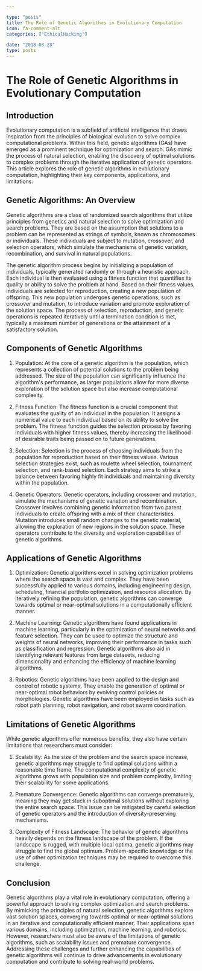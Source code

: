 ```yaml
---

type: "posts"
title: The Role of Genetic Algorithms in Evolutionary Computation
icon: fa-comment-alt
categories: ["EthicalHacking"]

date: "2018-03-28"
type: posts
---
```





# The Role of Genetic Algorithms in Evolutionary Computation

## Introduction

Evolutionary computation is a subfield of artificial intelligence that draws inspiration from the principles of biological evolution to solve complex computational problems. Within this field, genetic algorithms (GAs) have emerged as a prominent technique for optimization and search. GAs mimic the process of natural selection, enabling the discovery of optimal solutions to complex problems through the iterative application of genetic operators. This article explores the role of genetic algorithms in evolutionary computation, highlighting their key components, applications, and limitations.

## Genetic Algorithms: An Overview

Genetic algorithms are a class of randomized search algorithms that utilize principles from genetics and natural selection to solve optimization and search problems. They are based on the assumption that solutions to a problem can be represented as strings of symbols, known as chromosomes or individuals. These individuals are subject to mutation, crossover, and selection operators, which simulate the mechanisms of genetic variation, recombination, and survival in natural populations.

The genetic algorithm process begins by initializing a population of individuals, typically generated randomly or through a heuristic approach. Each individual is then evaluated using a fitness function that quantifies its quality or ability to solve the problem at hand. Based on their fitness values, individuals are selected for reproduction, creating a new population of offspring. This new population undergoes genetic operations, such as crossover and mutation, to introduce variation and promote exploration of the solution space. The process of selection, reproduction, and genetic operations is repeated iteratively until a termination condition is met, typically a maximum number of generations or the attainment of a satisfactory solution.

## Components of Genetic Algorithms

1. Population: At the core of a genetic algorithm is the population, which represents a collection of potential solutions to the problem being addressed. The size of the population can significantly influence the algorithm's performance, as larger populations allow for more diverse exploration of the solution space but also increase computational complexity.

2. Fitness Function: The fitness function is a crucial component that evaluates the quality of an individual in the population. It assigns a numerical value to each individual based on its ability to solve the problem. The fitness function guides the selection process by favoring individuals with higher fitness values, thereby increasing the likelihood of desirable traits being passed on to future generations.

3. Selection: Selection is the process of choosing individuals from the population for reproduction based on their fitness values. Various selection strategies exist, such as roulette wheel selection, tournament selection, and rank-based selection. Each strategy aims to strike a balance between favoring highly fit individuals and maintaining diversity within the population.

4. Genetic Operators: Genetic operators, including crossover and mutation, simulate the mechanisms of genetic variation and recombination. Crossover involves combining genetic information from two parent individuals to create offspring with a mix of their characteristics. Mutation introduces small random changes to the genetic material, allowing the exploration of new regions in the solution space. These operators contribute to the diversity and exploration capabilities of genetic algorithms.

## Applications of Genetic Algorithms

1. Optimization: Genetic algorithms excel in solving optimization problems where the search space is vast and complex. They have been successfully applied to various domains, including engineering design, scheduling, financial portfolio optimization, and resource allocation. By iteratively refining the population, genetic algorithms can converge towards optimal or near-optimal solutions in a computationally efficient manner.

2. Machine Learning: Genetic algorithms have found applications in machine learning, particularly in the optimization of neural networks and feature selection. They can be used to optimize the structure and weights of neural networks, improving their performance in tasks such as classification and regression. Genetic algorithms also aid in identifying relevant features from large datasets, reducing dimensionality and enhancing the efficiency of machine learning algorithms.

3. Robotics: Genetic algorithms have been applied to the design and control of robotic systems. They enable the generation of optimal or near-optimal robot behaviors by evolving control policies or morphologies. Genetic algorithms have been employed in tasks such as robot path planning, robot navigation, and robot swarm coordination.

## Limitations of Genetic Algorithms

While genetic algorithms offer numerous benefits, they also have certain limitations that researchers must consider:

1. Scalability: As the size of the problem and the search space increase, genetic algorithms may struggle to find optimal solutions within a reasonable time frame. The computational complexity of genetic algorithms grows with population size and problem complexity, limiting their scalability for some applications.

2. Premature Convergence: Genetic algorithms can converge prematurely, meaning they may get stuck in suboptimal solutions without exploring the entire search space. This issue can be mitigated by careful selection of genetic operators and the introduction of diversity-preserving mechanisms.

3. Complexity of Fitness Landscape: The behavior of genetic algorithms heavily depends on the fitness landscape of the problem. If the landscape is rugged, with multiple local optima, genetic algorithms may struggle to find the global optimum. Problem-specific knowledge or the use of other optimization techniques may be required to overcome this challenge.

## Conclusion

Genetic algorithms play a vital role in evolutionary computation, offering a powerful approach to solving complex optimization and search problems. By mimicking the principles of natural selection, genetic algorithms explore vast solution spaces, converging towards optimal or near-optimal solutions in an iterative and computationally efficient manner. Their applications span various domains, including optimization, machine learning, and robotics. However, researchers must also be aware of the limitations of genetic algorithms, such as scalability issues and premature convergence. Addressing these challenges and further enhancing the capabilities of genetic algorithms will continue to drive advancements in evolutionary computation and contribute to solving real-world problems.